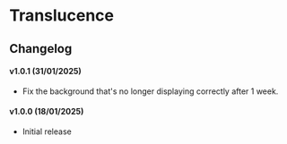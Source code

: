 # Translucence

## Changelog

#### v1.0.1 (31/01/2025)
* Fix the background that's no longer displaying correctly after 1 week.

#### v1.0.0 (18/01/2025)
* Initial release
